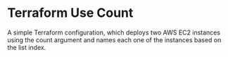 # Terraform Use Count

A simple Terraform configuration, which deploys two AWS EC2 instances using the count argument and names each one of the instances based on the list index. 